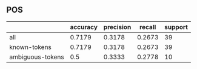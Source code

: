 
## POS

|                  | accuracy | precision | recall | support |
|------------------|----------|-----------|--------|---------|
| all              | 0.7179   | 0.3178    | 0.2673 | 39      |
| known-tokens     | 0.7179   | 0.3178    | 0.2673 | 39      |
| ambiguous-tokens | 0.5      | 0.3333    | 0.2778 | 10      |

